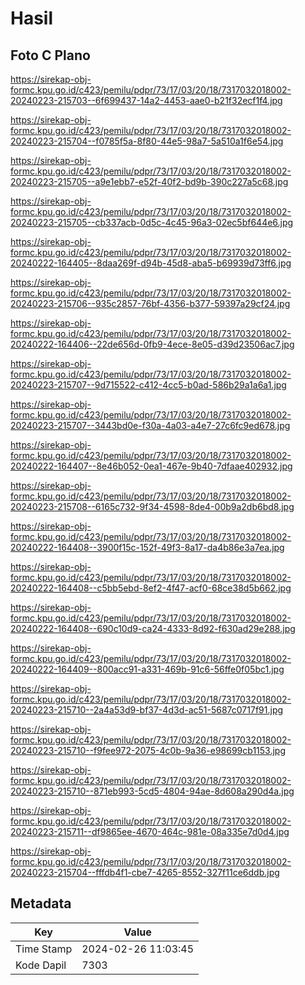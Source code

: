 # Hasil

## Foto C Plano

https://sirekap-obj-formc.kpu.go.id/c423/pemilu/pdpr/73/17/03/20/18/7317032018002-20240223-215703--6f699437-14a2-4453-aae0-b21f32ecf1f4.jpg

https://sirekap-obj-formc.kpu.go.id/c423/pemilu/pdpr/73/17/03/20/18/7317032018002-20240223-215704--f0785f5a-8f80-44e5-98a7-5a510a1f6e54.jpg

https://sirekap-obj-formc.kpu.go.id/c423/pemilu/pdpr/73/17/03/20/18/7317032018002-20240223-215705--a9e1ebb7-e52f-40f2-bd9b-390c227a5c68.jpg

https://sirekap-obj-formc.kpu.go.id/c423/pemilu/pdpr/73/17/03/20/18/7317032018002-20240223-215705--cb337acb-0d5c-4c45-96a3-02ec5bf644e6.jpg

https://sirekap-obj-formc.kpu.go.id/c423/pemilu/pdpr/73/17/03/20/18/7317032018002-20240222-164405--8daa269f-d94b-45d8-aba5-b69939d73ff6.jpg

https://sirekap-obj-formc.kpu.go.id/c423/pemilu/pdpr/73/17/03/20/18/7317032018002-20240223-215706--935c2857-76bf-4356-b377-59397a29cf24.jpg

https://sirekap-obj-formc.kpu.go.id/c423/pemilu/pdpr/73/17/03/20/18/7317032018002-20240222-164406--22de656d-0fb9-4ece-8e05-d39d23506ac7.jpg

https://sirekap-obj-formc.kpu.go.id/c423/pemilu/pdpr/73/17/03/20/18/7317032018002-20240223-215707--9d715522-c412-4cc5-b0ad-586b29a1a6a1.jpg

https://sirekap-obj-formc.kpu.go.id/c423/pemilu/pdpr/73/17/03/20/18/7317032018002-20240223-215707--3443bd0e-f30a-4a03-a4e7-27c6fc9ed678.jpg

https://sirekap-obj-formc.kpu.go.id/c423/pemilu/pdpr/73/17/03/20/18/7317032018002-20240222-164407--8e46b052-0ea1-467e-9b40-7dfaae402932.jpg

https://sirekap-obj-formc.kpu.go.id/c423/pemilu/pdpr/73/17/03/20/18/7317032018002-20240223-215708--6165c732-9f34-4598-8de4-00b9a2db6bd8.jpg

https://sirekap-obj-formc.kpu.go.id/c423/pemilu/pdpr/73/17/03/20/18/7317032018002-20240222-164408--3900f15c-152f-49f3-8a17-da4b86e3a7ea.jpg

https://sirekap-obj-formc.kpu.go.id/c423/pemilu/pdpr/73/17/03/20/18/7317032018002-20240222-164408--c5bb5ebd-8ef2-4f47-acf0-68ce38d5b662.jpg

https://sirekap-obj-formc.kpu.go.id/c423/pemilu/pdpr/73/17/03/20/18/7317032018002-20240222-164408--690c10d9-ca24-4333-8d92-f630ad29e288.jpg

https://sirekap-obj-formc.kpu.go.id/c423/pemilu/pdpr/73/17/03/20/18/7317032018002-20240222-164409--800acc91-a331-469b-91c6-56ffe0f05bc1.jpg

https://sirekap-obj-formc.kpu.go.id/c423/pemilu/pdpr/73/17/03/20/18/7317032018002-20240223-215710--2a4a53d9-bf37-4d3d-ac51-5687c0717f91.jpg

https://sirekap-obj-formc.kpu.go.id/c423/pemilu/pdpr/73/17/03/20/18/7317032018002-20240223-215710--f9fee972-2075-4c0b-9a36-e98699cb1153.jpg

https://sirekap-obj-formc.kpu.go.id/c423/pemilu/pdpr/73/17/03/20/18/7317032018002-20240223-215710--871eb993-5cd5-4804-94ae-8d608a290d4a.jpg

https://sirekap-obj-formc.kpu.go.id/c423/pemilu/pdpr/73/17/03/20/18/7317032018002-20240223-215711--df9865ee-4670-464c-981e-08a335e7d0d4.jpg

https://sirekap-obj-formc.kpu.go.id/c423/pemilu/pdpr/73/17/03/20/18/7317032018002-20240223-215704--fffdb4f1-cbe7-4265-8552-327f11ce6ddb.jpg


## Metadata

| Key        | Value               |
| ---------- | ------------------- |
| Time Stamp | 2024-02-26 11:03:45 |
| Kode Dapil | 7303                |



